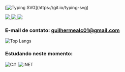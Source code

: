 [![Typing SVG](https://readme-typing-svg.herokuapp.com?font=Fira+Code&pause=1000&color=F7F7F7&background=FFFFFF00&random=false&width=435&lines=Ol%C3%A1!+Eu+sou+Guilherme+Campos+%F0%9F%91%8B%F0%9F%8F%BD;Seja+bem+vindo(a)!)](https://git.io/typing-svg)

<div> 
  <a href="mailto:guilhermealc01@gmail.com">
    <img src="https://img.shields.io/badge/Gmail-D14836?style=for-the-badge&logo=gmail&logoColor=white" target="_blank">
  </a>
  <a href="https://www.linkedin.com/in/guilherme-campos-23ba2924b/" target="_blank">
    <img src="https://img.shields.io/badge/LinkedIn-0077B5?style=for-the-badge&logo=linkedin&logoColor=white" target="_blank">
  </a> 
  <a href="https://instagram.com/guilhermealc_" target="_blank">
    <img src="https://img.shields.io/badge/-Instagram-%23E4405F?style=for-the-badge&logo=instagram&logoColor=white">
  </a>
</div>

 ### E-mail de contato: guilhermealc01@gmail.com
 
 ![Top Langs](https://github-readme-stats.vercel.app/api/top-langs/?username=guilherme-alc&layout=compact)
 
 ### Estudando neste momento:
![C#](https://img.shields.io/badge/-C%23-0D1117?style=for-the-badge&logo=c-sharp&labelColor=0D1117)&nbsp;
![.NET](https://img.shields.io/badge/-.NET-0D1117?style=for-the-badge&logo=.net&labelColor=0D1117)&nbsp;